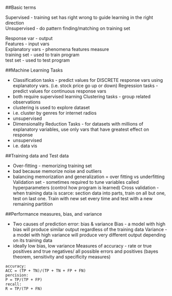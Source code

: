 ##Basic terms

Supervised - training set has right wrong to guide learning in the right direction <br>
Unsupervised - do pattern finding/matching on training set  <br>

Response var - output <br>
Features - input vars <br>
Explanatory vars - phenomena features measure <br>
training set - used to train program <br>
test set - used to test program <br>

##Machine Learning Tasks
- Classification tasks - predict values for DISCRETE response vars using explanatory vars. (i.e. stock price go up or down)
Regression tasks - predict values for continuous response vars
- both require supervised learning
Clustering tasks - group related observations
- clustering is used to explore dataset
- i.e. cluster by genres for internet radios
- unsupervised
- Dimensionality Reduction Tasks - for datasets with millions of explanatory variables, use only vars that have greatest effect on response
- unsupervised
- i.e. data vis

##Training data and Test data
- Over-fitting - memorizing training set
- bad because memorize noise and outliers
- balancing memorization and generalization = over fitting vs underfitting
Validation set - sometimes required to tune variables called hyperparameters (control how program is learned)
Cross validation - when training data is scarce: section data into parts, train on all but one, test on last one. Train with new set every time and test with a new remaining partition

##Performance measures, bias, and variance
- Two causes of prediction error: bias & variance
Bias - a model with high bias will produce similar output regardless of the training data
Variance - a model with high variance will produce very different output depending on its training data
- ideally low bias, low variance
Measures of accuracy - rate or true positives and true negatives/ all possible errors and positives (bayes theorem, sensitivity and specificity measures)

```
accuracy:
ACC = (TP + TN)/(TP + TN + FP + FN)
percision:
P = TP/(TP + FP)
recall:
R = TP/(TP + FN)
```
